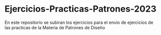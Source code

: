 # Ejercicios-Practicas-Patrones-2023
En este repositorio se subiran los ejercicios para el envio de ejercicios de las practicas de la Materia de Patrones de Diseño
